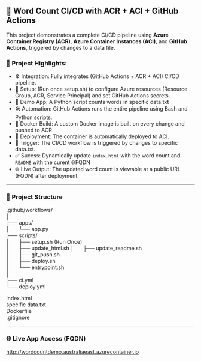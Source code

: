 ## 🚀 Word Count CI/CD with ACR + ACI + GitHub Actions
This project demonstrates a complete CI/CD pipeline using **Azure Container Registry (ACR)**, **Azure Container Instances (ACI)**, and **GitHub Actions**, triggered by changes to a data file.

### 📌 Project Highlights:
- ⚙️ Integration: Fully integrates (GitHub Actions + ACR + ACI) CI/CD pipeline.
- 🔐 Setup: (Run once setup.sh) to configure Azure resources (Resource Group, ACR, Service Principal) and set GitHub Actions secrets.
- 🧪 Demo App: A Python script counts words in specific data.txt 
- 🛠️ Automation: GitHub Actions runs the entire pipeline using Bash and Python scripts.
- 🐳 Docker Build: A custom Docker image is built on every change and pushed to ACR.
- 🚀 Deployment: The container is automatically deployed to ACI.
- 🔄 Trigger: The CI/CD workflow is triggered by changes to specific data.txt.
- ✅ Sucess: Dynamically update `index.html` with the word count and `README` with the curent 🌐FQDN
- 🌐 Live Output: The updated word count is viewable at a public URL (FQDN) after deployment.

---

### 📁 Project Structure

.github/workflows/\
│\
├── apps/\
│   &ensp;&ensp;&ensp;└── app.py          
├── scripts/\
│   &ensp;&ensp;&ensp;├── setup.sh   (Run Once)                  
│   &ensp;&ensp;&ensp;├── update_html.sh
│   &ensp;&ensp;&ensp;├── update_readme.sh         
│   &ensp;&ensp;&ensp;├── git_push.sh        
│   &ensp;&ensp;&ensp;├── deploy.sh            
│   &ensp;&ensp;&ensp;└── entrypoint.sh  
│     
├── ci.yml                    
└── deploy.yml

index.html                 
specific data.txt           
Dockerfile\
.gitignore                

---

### 🌐 Live App Access (FQDN)
http://wordcountdemo.australiaeast.azurecontainer.io

